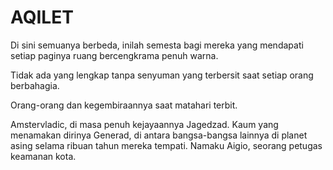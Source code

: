 AQILET
=

Di sini semuanya berbeda, inilah semesta bagi mereka yang mendapati setiap paginya ruang bercengkrama penuh warna.

Tidak ada yang lengkap tanpa senyuman yang terbersit saat setiap orang berbahagia.

Orang-orang dan kegembiraannya saat matahari terbit.

Amstervladic, di masa penuh kejayaannya Jagedzad. Kaum yang menamakan dirinya Generad, di antara bangsa-bangsa lainnya di planet asing selama ribuan tahun mereka tempati. Namaku Aigio, seorang petugas keamanan kota.

